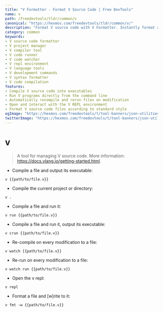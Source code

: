 ```yaml
---
title: "V Formatter - Format V Source Code | Free DevTools"
name: v
path: /freedevtools/tldr/common/v
canonical: "https://hexmos.com/freedevtools/tldr/common/v/"
description: "Format V source code with V Formatter. Instantly format and manage V projects with ease using the command line. Free online tool, no registration required."
category: common
keywords:
- V source code formatter
- V project manager
- V compiler tool
- V code runner
- V code watcher
- V repl environment
- V language tools
- V development commands
- V syntax formatter
- V code compilation
features:
- Compile V source code into executables
- Run V programs directly from the command line
- Automatically recompile and rerun files on modification
- Open and interact with the V REPL environment
- Format V source code files according to standard style
ogImage: "https://hexmos.com/freedevtools/t/tool-banners/json-utilities-banner.png"
twitterImage: "https://hexmos.com/freedevtools/t/tool-banners/json-utilities-banner.png"
---
```


# v

> A tool for managing V source code.
> More information: <https://docs.vlang.io/getting-started.html>.

- Compile a file and output its executable:

`v {{path/to/file.v}}`

- Compile the current project or directory:

`v .`

- Compile a file and run it:

`v run {{path/to/file.v}}`

- Compile a file and run it, output its executable:

`v crun {{path/to/file.v}}`

- Re-compile on every modification to a file:

`v watch {{path/to/file.v}}`

- Re-run on every modification to a file:

`v watch run {{path/to/file.v}}`

- Open the v repl:

`v repl`

- Format a file and [w]rite to it:

`v fmt -w {{path/to/file.v}}`
